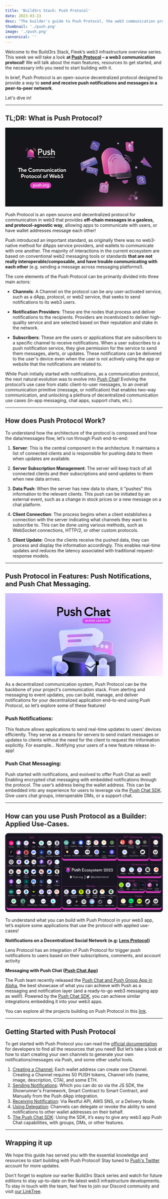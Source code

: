 ```yaml
---
title: 'Build3rs Stack: Push Protocol'
date: 2023-03-23
desc: "The builder's guide to Push Protocol, the web3 communication protocol: how to use it in your project's Web3 infra-stack, and what you can achieve with it."
thumbnail: './push.png'
image: './push.png'
cannonical: ''
---
```


Welcome to the Build3rs Stack, Fleek’s web3 infrastructure overview series. This week we will take a look **at [Push Protocol](https://push.org/) – a web3 communication protocol!** We will talk about the main features, resources to get started, and the necessary info you need to start building with it.

In brief, Push Protocol is an open-source decentralized protocol designed to provide a way to **send and receive push notifications and messages in a peer-to-peer network**.

Let's dive in!

---

## TL;DR: What is Push Protocol?

![](./push-brief-image.jpeg)

Push Protocol is an open source and decentralized protocol for communication in web3 that provides **off-chain messages in a gasless, and protocol-agnostic way**, allowing apps to communicate with users, or have wallet addresses message each other!

Push introduced an important standard, as originally there was no web3-native method for dApps service providers, and wallets to communicate with one another. The majority of interactions in the current ecosystem are based on conventional web2 messaging tools or standards **that are not really interoperable/composable, and have trouble communicating with each other** (e.g. sending a message across messaging platforms!).

The core elements of the Push Protocol can be primarily divided into three main actors:

- **Channels**: A Channel on the protocol can be any user-activated service, such as a dApp, protocol, or web2 service, that seeks to send notifications to its web3 users.

- **Notification Providers**: These are the nodes that process and deliver notifications to the recipients. Providers are incentivized to deliver high-quality service and are selected based on their reputation and stake in the network.

- **Subscribers**: These are the users or applications that are subscribers to a specific channel to receive notifications. When a user subscribes to a push notification service, they give permission for the service to send them messages, alerts, or updates. These notifications can be delivered to the user's device even when the user is not actively using the app or website that the notifications are related to.

While Push initially started with notifications, as a communication protocol, the next natural evolution was to evolve into [Push Chat](https://medium.com/push-protocol/push-chat-the-solution-to-centralized-messaging-4bac88dab2c0)! Evolving the protocol’s use case from static client-to-user messages, to an overall communication primitive (message, or notification) that enables two-way communication, and unlocking a plethora of decentralized communication use cases (in-app messaging, chat apps, support chats, etc.).

---

## How does Push Protocol Work?

To understand how the architecture of the protocol is composed and how the data/messages flow, let’s run through Push end-to-end:

1. **Server**: This is the central component in the architecture. It maintains a list of connected clients and is responsible for pushing data to them when updates are available.

2. **Server Subscription Management**: The server will keep track of all connected clients and their subscriptions and send updates to them when new data arrives.

3. **Data Push**: When the server has new data to share, it "pushes" this information to the relevant clients. This push can be initiated by an external event, such as a change in stock prices or a new message on a chat platform.

4. **Client Connection**: The process begins when a client establishes a connection with the server indicating what channels they want to subscribe to. This can be done using various methods, such as WebSocket connections, HTTP/2, or other custom protocols.

5. **Client Update**: Once the clients receive the pushed data, they can process and display the information accordingly. This enables real-time updates and reduces the latency associated with traditional request-response models.

---

## Push Protocol in Features: Push Notifications, and Push Chat Messaging.

![](./push-chat.webp)

As a decentralized communication system, Push Protocol can be the backbone of your project's communication stack. From alerting and messaging to event updates, you can build, manage, and deliver notifications for your decentralized application end-to-end using Push Protocol, so let’s explore some of these features!

### Push Notifications:

This feature allows applications to send real-time updates to users' devices efficiently. They serve as a means for servers to send instant messages or updates to clients without the need for the client to request the information explicitly. For example… Notifying your users of a new feature release in-app!

### Push Chat Messaging:

Push started with notifications, and evolved to offer Push Chat as well! Enabling encrypted chat messaging with embedded notifications through the protocol. The user’s address being the wallet address. This can be embedded into any experience for users to leverage via the [Push Chat SDK](https://medium.com/push-protocol/push-chat-the-solution-to-centralized-messaging-4bac88dab2c0). Give users chat groups, interoperable DMs, or a support chat.

---

## How can you use Push Protocol as a Builder: Applied Use-Cases.

![](./Push_Ecosystem_2023.png)

To understand what you can build with Push Protocol in your web3 app, let’s explore some applications that use the protocol with applied use-cases!

**Notifications on a Decentralized Social Network (e.g: [Lens Protocol](https://www.lens.xyz/))**

Lens Protocol has an integration of Push Protocol for trigger push notifications to users based on their subscriptions, comments, and account activity

**Messaging with Push Chat ([Push Chat App](https://app.push.org/#/chat))**

The Push team recently released the [Push Chat and Push Group App in Alpha](https://medium.com/push-protocol/launching-the-future-of-web3-messaging-with-push-chat-push-group-chat-de4cb7a65231), the best showcase of what you can achieve with Push as a messaging and notification layer (and a ready-to-go web3 messaging app as well!). Powered by the [Push Chat SDK](https://docs.push.org/developers/developer-guides/integrating-push-chat), you can achieve similar integrations embedding it into your web3 apps.

You can explore all the projects building on Push Protocol in this [link](https://push.org/frens).

---

## Getting Started with Push Protocol

To get started with Push Protocol you can read the [official documentation](https://docs.push.org/developers/) for developers to find all the resources that you need! But let’s take a look at how to start creating your own channels to generate your own notifications/messages via Push, and some other useful tools.

1. [Creating a Channel:](https://docs.push.org/developers/developer-guides/create-your-notif-channel) Each wallet address can create one Channel. Creating a Channel requires 50 PUSH tokens, Channel info (name, image, description, CTA), and some ETH.
2. [Sending Notifications](https://docs.push.org/developers/developer-guides/sending-notifications): Which you can do so via the JS SDK, the Showrunner's Framework, Smart Contract to Smart Contract, and Manually from the Push dApp integration.
3. [Receiving Notification](https://docs.push.org/developers/developer-guides/receiving-notifications): Via Restful API, AWS SNS, or a Delivery Node.
4. [Using Delegation](https://docs.push.org/developers/developer-guides/create-your-notif-channel/adding-delegates-for-channel): Channels can delegate or revoke the ability to send notifications to other wallet addresses on their behalf.
5. [The Push Chat SDK](https://docs.push.org/developers/developer-guides/integrating-push-chat): Using the SDK, it’s easy to give any web3 app Push Chat capabilities, with groups, DMs, or other features.

---

## Wrapping it up

We hope this guide has served you with the essential knowledge and resources to start building with Push Protocol! Stay tuned to [Push's Twitter](https://twitter.com/pushprotocol) account for more updates.

Don't forget to explore our earlier Build3rs Stack series and watch for future editions to stay up-to-date on the latest web3 infrastructure developments. To stay in touch with the team, feel free to join our Discord community and visit [our LinkTree](https://linktr.ee/fleek).
